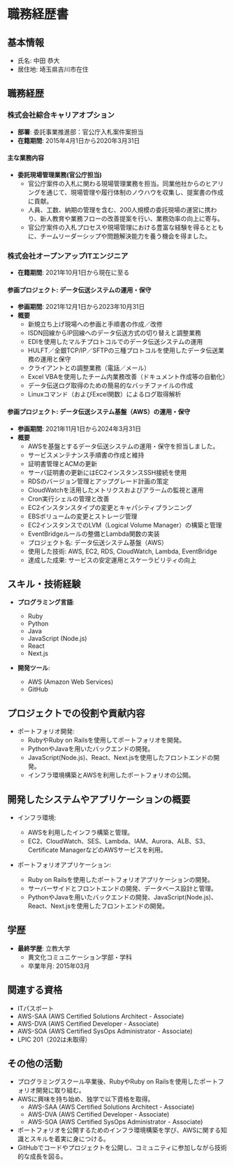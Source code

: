 # 職務経歴書

## 基本情報
- 氏名: 中田 恭大
- 居住地: 埼玉県吉川市在住

## 職務経歴
### 株式会社綜合キャリアオプション
- **部署**: 委託事業推進部：官公庁入札案件案担当
- **在籍期間**: 2015年4月1日から2020年3月31日

#### 主な業務内容
- **委託現場管理業務(官公庁担当)**
  - 官公庁案件の入札に関わる現場管理業務を担当。同業他社からのヒアリングを通じて、現場管理や履行体制のノウハウを収集し、提案書の作成に貢献。
  - 人員、工数、納期の管理を含む、200人規模の委託現場の運営に携わり、新人教育や業務フローの改善提案を行い、業務効率の向上に寄与。
  - 官公庁案件の入札プロセスや現場管理における豊富な経験を得るとともに、チームリーダーシップや問題解決能力を養う機会を得ました。


### 株式会社オープンアップITエンジニア
- **在籍期間**: 2021年10月1日から現在に至る

#### 参画プロジェクト: データ伝送システムの運用・保守
- **参画期間**: 2021年12月1日から2023年10月31日
- **概要**
  - 新規立ち上げ現場への参画と手順書の作成／改修
  - ISDN回線からIP回線へのデータ伝送方式の切り替えと調整業務
  - EDIを使用したマルチプロトコルでのデータ伝送システムの運用
  - HULFT／全銀TCP/IP／SFTPの三種プロトコルを使用したデータ伝送業務の運用と保守
  - クライアントとの調整業務（電話／メール）
  - Excel VBAを使用したチーム内業務改善（ドキュメント作成等の自動化）
  - データ伝送ログ取得のための簡易的なバッチファイルの作成
  - Linuxコマンド（およびExcel関数）によるログ取得解析

#### 参画プロジェクト: データ伝送システム基盤（AWS）の運用・保守
- **参画期間**: 2021年11月1日から2024年3月31日
- **概要**
  - AWSを基盤とするデータ伝送システムの運用・保守を担当しました。
  - サービスメンテナンス手順書の作成と維持
  - 証明書管理とACMの更新
  - サーバ証明書の更新にはEC2インスタンスSSH接続を使用
  - RDSのバージョン管理とアップグレード計画の策定
  - CloudWatchを活用したメトリクスおよびアラームの監視と運用
  - Cron実行シェルの管理と改善
  - EC2インスタンスタイプの変更とキャパシティプランニング
  - EBSボリュームの変更とストレージ管理
  - EC2インスタンスでのLVM（Logical Volume Manager）の構築と管理
  - EventBridgeルールの整備とLambda関数の実装
  - プロジェクト名: データ伝送システム基盤（AWS）
  - 使用した技術: AWS, EC2, RDS, CloudWatch, Lambda, EventBridge
  - 達成した成果: サービスの安定運用とスケーラビリティの向上

## スキル・技術経験

- **プログラミング言語**:
  - Ruby
  - Python
  - Java
  - JavaScript (Node.js)
  - React
  - Next.js

- **開発ツール**:
  - AWS (Amazon Web Services)
  - GitHub

## プロジェクトでの役割や貢献内容

- ポートフォリオ開発:
  - RubyやRuby on Railsを使用してポートフォリオを開発。
  - PythonやJavaを用いたバックエンドの開発。
  - JavaScript(Node.js)、React、Next.jsを使用したフロントエンドの開発。
  - インフラ環境構築とAWSを利用したポートフォリオの公開。

## 開発したシステムやアプリケーションの概要

- インフラ環境:
  - AWSを利用したインフラ構築と管理。
  - EC2、CloudWatch、SES、Lambda、IAM、Aurora、ALB、S3、Certificate ManagerなどのAWSサービスを利用。

- ポートフォリオアプリケーション:
  - Ruby on Railsを使用したポートフォリオアプリケーションの開発。
  - サーバーサイドとフロントエンドの開発、データベース設計と管理。
  - PythonやJavaを用いたバックエンドの開発、JavaScript(Node.js)、React、Next.jsを使用したフロントエンドの開発。

## 学歴
- **最終学歴**: 立教大学
  - 異文化コミュニケーション学部・学科
  - 卒業年月: 2015年03月

## 関連する資格
- ITパスポート
- AWS-SAA (AWS Certified Solutions Architect - Associate)
- AWS-DVA (AWS Certified Developer - Associate)
- AWS-SOA (AWS Certified SysOps Administrator - Associate)
- LPIC 201（202は未取得）

## その他の活動

- プログラミングスクール卒業後、RubyやRuby on Railsを使用したポートフォリオ開発に取り組む。
- AWSに興味を持ち始め、独学で以下資格を取得。
  - AWS-SAA (AWS Certified Solutions Architect - Associate)
  - AWS-DVA (AWS Certified Developer - Associate)
  - AWS-SOA (AWS Certified SysOps Administrator - Associate)
- ポートフォリオを公開するためのインフラ環境構築を学び、AWSに関する知識とスキルを着実に身につける。
- GitHubでコードやプロジェクトを公開し、コミュニティに参加しながら技術的な成長を図る。
